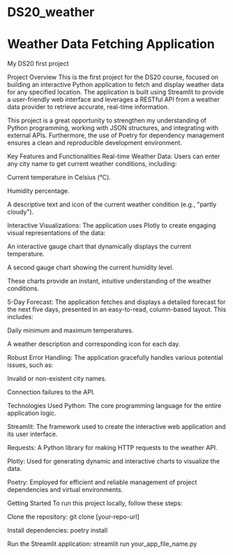 # DS20_weather
# Weather Data Fetching Application

My DS20 first project

Project Overview
This is the first project for the DS20 course, focused on building an interactive Python application to fetch and display weather data for any specified location. The application is built using Streamlit to provide a user-friendly web interface and leverages a RESTful API from a weather data provider to retrieve accurate, real-time information.

This project is a great opportunity to strengthen my understanding of Python programming, working with JSON structures, and integrating with external APIs. Furthermore, the use of Poetry for dependency management ensures a clean and reproducible development environment.

Key Features and Functionalities
Real-time Weather Data: Users can enter any city name to get current weather conditions, including:

Current temperature in Celsius (°C).

Humidity percentage.

A descriptive text and icon of the current weather condition (e.g., "partly cloudy").

Interactive Visualizations: The application uses Plotly to create engaging visual representations of the data:

An interactive gauge chart that dynamically displays the current temperature.

A second gauge chart showing the current humidity level.

These charts provide an instant, intuitive understanding of the weather conditions.

5-Day Forecast: The application fetches and displays a detailed forecast for the next five days, presented in an easy-to-read, column-based layout. This includes:

Daily minimum and maximum temperatures.

A weather description and corresponding icon for each day.

Robust Error Handling: The application gracefully handles various potential issues, such as:

Invalid or non-existent city names.

Connection failures to the API.

Technologies Used
Python: The core programming language for the entire application logic.

Streamlit: The framework used to create the interactive web application and its user interface.

Requests: A Python library for making HTTP requests to the weather API.

Plotly: Used for generating dynamic and interactive charts to visualize the data.

Poetry: Employed for efficient and reliable management of project dependencies and virtual environments.

Getting Started
To run this project locally, follow these steps:

Clone the repository:
git clone [your-repo-url]

Install dependencies:
poetry install

Run the Streamlit application:
streamlit run your_app_file_name.py

